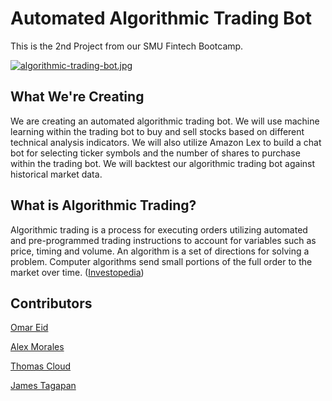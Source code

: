 # Automated Algorithmic Trading Bot

This is the 2nd Project from our SMU Fintech Bootcamp.

[![algorithmic-trading-bot.jpg](https://i.postimg.cc/BQHD8T2c/algorithmic-trading-bot.jpg)](https://postimg.cc/BXZtk1YX)

## What We're Creating
We are creating an automated algorithmic trading bot. We will use machine learning within the trading bot to buy and sell stocks based on different technical analysis indicators. We will also utilize Amazon Lex to build a chat bot for selecting ticker symbols and the number of shares to purchase within the trading bot. We will backtest our algorithmic trading bot against historical market data.

## What is Algorithmic Trading?
Algorithmic trading is a process for executing orders utilizing automated and pre-programmed trading instructions to account for variables such as price, timing and volume. An algorithm is a set of directions for solving a problem. Computer algorithms send small portions of the full order to the market over time. ([Investopedia](https://www.investopedia.com/terms/a/algorithmictrading.asp#:~:text=Algorithmic%20trading%20is%20a%20process,to%20the%20market%20over%20time.))

## Contributors
[Omar Eid](www.github.com/ORE93)

[Alex Morales](www.github.com/Amora987)

[Thomas Cloud](www.github.com/beowulf888)

[James Tagapan](www.github.com/trekj)
